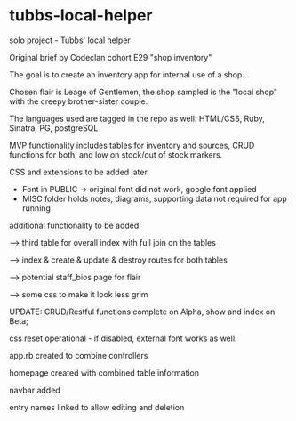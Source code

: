 # tubbs-local-helper
solo project - Tubbs' local helper


Original brief by Codeclan cohort E29 "shop inventory"

The goal is to create an inventory app for internal use of a shop. 

Chosen flair is Leage of Gentlemen, the shop sampled is the "local shop" with the creepy brother-sister couple.

The languages used are tagged in the repo as well: HTML/CSS, Ruby, Sinatra, PG, postgreSQL

MVP functionality includes tables for inventory and sources, CRUD functions for both, and low on stock/out of stock
markers.

CSS and extensions to be added later.

- Font in PUBLIC -> original font did not work, google font applied
- MISC folder holds notes, diagrams, supporting data not required for app running

additional functionality to be added 

--> third table for overall index with full join on the tables

--> index & create & update & destroy routes for both tables

--> potential staff_bios page for flair

--> some css to make it look less grim



UPDATE: CRUD/Restful functions complete on Alpha, show and index on Beta; 

  css reset operational - if disabled, external font works as well.
  
  app.rb created to combine controllers
  
  homepage created with combined table information
  
  navbar added
  
  entry names linked to allow editing and deletion
  
  
